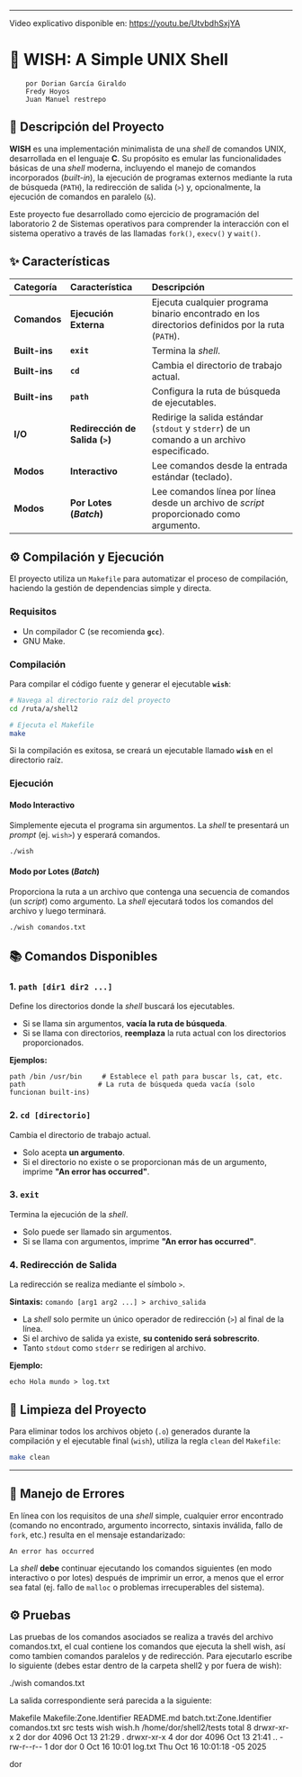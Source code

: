 
-----

Video explicativo disponible en: https://youtu.be/UtvbdhSxjYA 


# 🐚 **WISH: A Simple UNIX Shell**
		por Dorian García Giraldo
        Fredy Hoyos
        Juan Manuel restrepo

## 📝 Descripción del Proyecto

**WISH** es una implementación minimalista de una *shell* de comandos UNIX, desarrollada en el lenguaje **C**. Su propósito es emular las funcionalidades básicas de una *shell* moderna, incluyendo el manejo de comandos incorporados (*built-in*), la ejecución de programas externos mediante la ruta de búsqueda (`PATH`), la redirección de salida (`>`) y, opcionalmente, la ejecución de comandos en paralelo (`&`).

Este proyecto fue desarrollado como ejercicio de programación del laboratorio 2 de Sistemas operativos para comprender la interacción con el sistema operativo a través de las llamadas `fork()`, `execv()` y `wait()`.

## ✨ Características

| Categoría | Característica | Descripción |
| :--- | :--- | :--- |
| **Comandos** | **Ejecución Externa** | Ejecuta cualquier programa binario encontrado en los directorios definidos por la ruta (`PATH`). |
| **Built-ins** | **`exit`** | Termina la *shell*. |
| **Built-ins** | **`cd`** | Cambia el directorio de trabajo actual. |
| **Built-ins** | **`path`** | Configura la ruta de búsqueda de ejecutables. |
| **I/O** | **Redirección de Salida (`>`)** | Redirige la salida estándar (`stdout` y `stderr`) de un comando a un archivo especificado. |
| **Modos** | **Interactivo** | Lee comandos desde la entrada estándar (teclado). |
| **Modos** | **Por Lotes (*Batch*)** | Lee comandos línea por línea desde un archivo de *script* proporcionado como argumento. |

## ⚙️ Compilación y Ejecución

El proyecto utiliza un `Makefile` para automatizar el proceso de compilación, haciendo la gestión de dependencias simple y directa.

### Requisitos

  * Un compilador C (se recomienda **`gcc`**).
  * GNU Make.

### Compilación

Para compilar el código fuente y generar el ejecutable **`wish`**:

```bash
# Navega al directorio raíz del proyecto
cd /ruta/a/shell2

# Ejecuta el Makefile
make
```

Si la compilación es exitosa, se creará un ejecutable llamado **`wish`** en el directorio raíz.

### Ejecución

#### Modo Interactivo

Simplemente ejecuta el programa sin argumentos. La *shell* te presentará un *prompt* (ej. `wish>`) y esperará comandos.

```bash
./wish
```

#### Modo por Lotes (*Batch*)

Proporciona la ruta a un archivo que contenga una secuencia de comandos (un *script*) como argumento. La *shell* ejecutará todos los comandos del archivo y luego terminará.

```bash
./wish comandos.txt
```

## 📚 Comandos Disponibles

### 1\. `path [dir1 dir2 ...]`

Define los directorios donde la *shell* buscará los ejecutables.

  * Si se llama sin argumentos, **vacía la ruta de búsqueda**.
  * Si se llama con directorios, **reemplaza** la ruta actual con los directorios proporcionados.

**Ejemplos:**

```
path /bin /usr/bin     # Establece el path para buscar ls, cat, etc.
path                  # La ruta de búsqueda queda vacía (solo funcionan built-ins)
```

### 2\. `cd [directorio]`

Cambia el directorio de trabajo actual.

  * Solo acepta **un argumento**.
  * Si el directorio no existe o se proporcionan más de un argumento, imprime **"An error has occurred"**.

### 3\. `exit`

Termina la ejecución de la *shell*.

  * Solo puede ser llamado sin argumentos.
  * Si se llama con argumentos, imprime **"An error has occurred"**.

### 4\. Redirección de Salida

La redirección se realiza mediante el símbolo `>`.

**Sintaxis:** `comando [arg1 arg2 ...] > archivo_salida`

  * La *shell* solo permite un único operador de redirección (`>`) al final de la línea.
  * Si el archivo de salida ya existe, **su contenido será sobrescrito**.
  * Tanto `stdout` como `stderr` se redirigen al archivo.

**Ejemplo:**

```
echo Hola mundo > log.txt
```

## 🧹 Limpieza del Proyecto

Para eliminar todos los archivos objeto (`.o`) generados durante la compilación y el ejecutable final (`wish`), utiliza la regla `clean` del `Makefile`:

```bash
make clean
```

-----

## 🐛 Manejo de Errores

En línea con los requisitos de una *shell* simple, cualquier error encontrado (comando no encontrado, argumento incorrecto, sintaxis inválida, fallo de `fork`, etc.) resulta en el mensaje estandarizado:

```
An error has occurred
```

La *shell* **debe** continuar ejecutando los comandos siguientes (en modo interactivo o por lotes) después de imprimir un error, a menos que el error sea fatal (ej. fallo de `malloc` o problemas irrecuperables del sistema).

## ⚙️ Pruebas

Las pruebas de los comandos asociados se realiza a través del archivo comandos.txt, el cual contiene los comandos que ejecuta la shell wish, así como tambien comandos paralelos y de redirección. Para ejecutarlo escribe lo siguiente (debes estar dentro de la carpeta shell2 y por fuera de wish):

./wish comandos.txt

La salida correspondiente será parecida a la siguiente:

Makefile  Makefile:Zone.Identifier  README.md  batch.txt:Zone.Identifier  comandos.txt  src  tests  wish  wish.h
/home/dor/shell2/tests
total 8
drwxr-xr-x 2 dor dor 4096 Oct 13 21:29 .
drwxr-xr-x 4 dor dor 4096 Oct 13 21:41 ..
-rw-r--r-- 1 dor dor    0 Oct 16 10:01 log.txt
Thu Oct 16 10:01:18 -05 2025

dor
